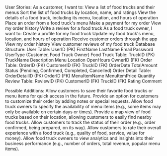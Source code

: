 User Stories:
As a customer, I want to:
View a list of food trucks and their menus
Sort the list of food trucks by location, name, and ratings
View the details of a food truck, including its menu, location, and hours of operation
Place an order from a food truck's menu
Make a payment for my order
View my order history
Write a review for a food truck
As a food truck owner, I want to:
Create a profile for my food truck
Update my food truck's menu, location, and hours of operation
Receive customer orders through the app
View my order history
View customer reviews of my food truck
Database Structure:
User Table:
UserID (PK)
FirstName
LastName
Email
Password
UserType (Customer, Food Truck Owner)
Food Truck Table:
TruckID (PK)
TruckName
Description
Menu
Location
OpenHours
OwnerID (FK)
Order Table:
OrderID (PK)
CustomerID (FK)
TruckID (FK)
OrderDate
TotalAmount
Status (Pending, Confirmed, Completed, Cancelled)
Order Detail Table:
OrderDetailID (PK)
OrderID (FK)
MenuItemName
MenuItemPrice
Quantity
Review Table:
ReviewID (PK)
CustomerID (FK)
TruckID (FK)
Rating
Comment

Possible Additions:
Allow customers to save their favorite food trucks or menu items for quick access in the future.
Provide an option for customers to customize their order by adding notes or special requests.
Allow food truck owners to specify the availability of menu items (e.g., some items may only be available on certain days or times).
Provide a map view of food trucks based on their location, allowing customers to easily find nearby food trucks.
Allow customers to track the status of their order (e.g., order confirmed, being prepared, on its way).
Allow customers to rate their overall experience with a food truck (e.g., quality of food, service, value for money).
Allow food truck owners to view analytics and insights into their business performance (e.g., number of orders, total revenue, popular menu items).